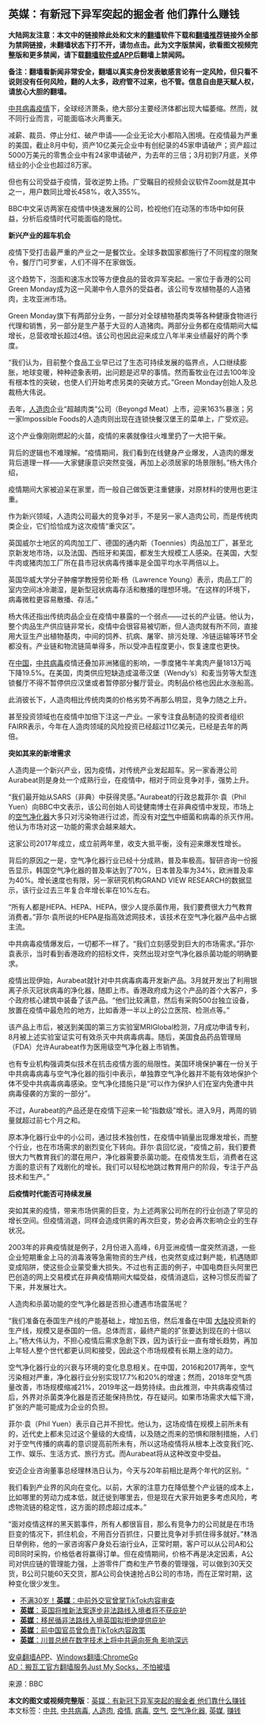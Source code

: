  <h2>英媒：有新冠下异军突起的掘金者 他们靠什么赚钱</h2> <p class="notice"><b>大陆网友注意：本文中的链接除此处和文末的<a href="https://github.com/bannedbook/fanqiang" >翻墙</a>软件下载和<a href="https://github.com/killgcd/justmysocks/blob/master/README.md">翻墙推荐</a>链接外全部为禁网链接，未翻墙状态下打不开，请勿点击。此为文字版禁闻，欲看图文视频完整版和更多禁闻，请下载<a href="https://github.com/bannedbook/fanqiang">翻墙软件或APP</a>后翻墙上禁闻网。</p><p>备注：翻墙看新闻非常安全，翻墙以真实身份发表敏感言论有一定风险，但只看不说则没有任何风险，翻的人太多，政府管不过来，也不管。信息自由是天赋人权，请放心大胆的翻墙。</b></p>  <div class="entry"> <p><a href="https://www.bannedbook.org/bnews/tag/%e4%b8%ad%e5%85%b1/" class="st_tag internal_tag" rel="tag" title="标签 中共 下的日志">中共</a><a href="https://www.bannedbook.org/bnews/tag/%e7%97%85%e6%af%92/" class="st_tag internal_tag" rel="tag" title="标签 病毒 下的日志">病毒</a><a href="https://www.bannedbook.org/bnews/tag/%E7%96%AB%E6%83%85/" class="st_tag internal_tag" rel="tag" title="标签 疫情 下的日志">疫情</a>下，全球经济萧条，绝大部分主要经济体都出现大幅萎缩。然而，就不同行业而言，可能面临冰火两重天。</p> <p>减薪、裁员、停止分红、破产申请——企业无论大小都陷入困境。在疫情最为严重的美国，截止8月中旬，资产10亿美元企业中有创纪录的45家申请破产；资产超过5000万美元的零售企业中有24家申请破产，为去年的三倍；3月初到7月底，关停结业的小企业也超过8万家。</p> <p>但也有公司受益于疫情，营收逆势上扬。广受瞩目的视频会议软件Zoom就是其中之一，用户数同比增长458%，收入355%。</p> <p>BBC中文采访两家在疫情中快速发展的公司，检视他们在动荡的市场中如何获益，分析后疫情时代可能面临的隐忧。</p> <p><strong>新兴产业的超车机会</strong></p> <p>疫情下受打击最严重的产业之一是餐饮业。全球多数国家都施行了不同程度的限聚令，餐厅门可罗雀，人们不得不在家做饭。</p> <p>这个趋势下，泡面和速冻水饺等方便食品的营收异军突起。一家位于香港的公司Green Monday成为这一风潮中令人意外的受益者。该公司专攻植物基的人造猪肉，主攻亚洲市场。</p> <p>Green Monday旗下有两部分业务，一部分对全球植物基肉类等各种健康食物进行代理和销售，另一部分是生产基于大豆的人造猪肉。两部分业务都在疫情期间大幅增长，总营收增长超过4倍。该公司也因此迎来成立八年半来业绩最好的两个季度。</p> <p>“我们认为，目前整个食品工业早已过了生态可持续发展的临界点，人口继续膨胀，地球变暖，种种迹象表明，出问题是迟早的事情。然而畜牧业在过去100年没有根本性的突破，也使人们开始考虑另类的突破方式。”Green Monday创始人及总裁杨大伟说。</p> <p>去年，<a href="https://www.bannedbook.org/bnews/tag/%E4%BA%BA%E9%80%A0%E8%82%89/" class="st_tag internal_tag" rel="tag" title="标签 人造肉 下的日志">人造肉</a>企业“超越肉类”公司（Beyongd Meat）上市，迎来163%暴涨；另一家Impossible Foods的人造肉则出现在连锁快餐汉堡王的菜单上，广受欢迎。</p>  <p>这个产业像刚刚燃起的火苗，疫情的来袭就像往火堆里扔了一大把干柴。</p> <p>背后的逻辑也不难理解。“疫情期间，我们看到在线健身产业爆发，人造肉的爆发背后道理一样——大家健康意识突然变强，再加上必须居家的场景限制。”杨大伟介绍，</p> <p>疫情期间大家被迫呆在家里，而一般自己做饭更注重健康，对原材料的使用也更注重。</p> <p>作为新兴领域，人造肉公司最大的竞争对手，不是另一家人造肉公司，而是传统肉类企业，它们恰恰成为这次疫情“重灾区”。</p> <p>英国威尔士地区的鸡肉加工厂、德国的通内斯（Toennies）肉品加工厂，甚至北京新发地市场，以及法国、西班牙和美国，都发生大规模工人感染。在美国，大型牛肉或猪肉加工厂所在县市冠状病毒传播率是全国平均水平两倍以上。</p> <p>英国华威大学分子肿瘤学教授劳伦斯·杨（Lawrence Young）表示，肉品工厂的室内空间冰冷潮湿，是新型冠状病毒存活和散播的理想环境。“在这样的环境下，病毒微粒更容易散播、存活。”</p> <p>杨大伟还指出传统肉品企业在疫情中暴露的一个弱点——过长的产业链。他认为，整个肉品生产供应链非常长，疫情中会很容易被切断，但人造肉就有所不同，直接用大豆生产出植物基肉，中间的饲养、抗病、屠宰、排污处理、冷链运输等环节全都没有。产业链和物流链简单得多，所以受冲击程度更小，恢复速度也更快。</p> <p>在<span class='wp_keywordlink_affiliate'><a href="https://www.bannedbook.org/" title="中国" target="_blank">中国</a></span>，<a href="https://www.bannedbook.org/bnews/tag/%e4%b8%ad%e5%85%b1%e7%97%85%e6%af%92/" class="st_tag internal_tag" rel="tag" title="标签 中共病毒 下的日志">中共病毒</a>疫情还叠加非洲猪瘟的影响，一季度猪牛羊禽肉产量1813万吨下降19.5%。在美国，肉类供应短缺造成温蒂汉堡（Wendy’s）和麦当劳等大型连锁餐厅不得不暂停供应汉堡或者暂停部分餐厅营业。肉制品价格也因此水涨船高。</p> <p>此消彼长下，人造肉相比传统肉类的价格劣势不再那么明显，竞争力随之上升。</p> <p>甚至投资领域也在疫情中加倍下注这一产业。一家专注食品制造的投资者组织FAIRR表示，今年在人造肉领域的风险投资已经超过11亿美元，已经是去年的两倍。</p>  <p><strong>突如其来的新增需求</strong></p> <p>人造肉是一个新兴产业，因为疫情，对传统产业发起超车。另一家香港公司Aurabeat则是身处一个成熟行业，在疫情中，相对于同业竞争对手，强势上升。</p> <p>“我们最开始从SARS（非典）中获得灵感。”Aurabeat的行政总裁菲尔·袁（Phil Yuen）向BBC中文表示，该公司创始人司徒健南博士在非典疫情中发现，市场上的<a href="https://www.bannedbook.org/bnews/tag/%E7%A9%BA%E6%B0%94%E5%87%80%E5%8C%96%E5%99%A8/" class="st_tag internal_tag" rel="tag" title="标签 空气净化器 下的日志">空气净化器</a>大多只对污染物进行过滤，而没有对<a href="https://www.bannedbook.org/bnews/tag/%E7%A9%BA%E6%B0%94/" class="st_tag internal_tag" rel="tag" title="标签 空气 下的日志">空气</a>中细菌和病毒的杀灭作用。他认为市场对这一功能的需求会越来越大。</p> <p>这家公司2017年成立，成立前两年里，收支大抵平衡，没有迎来爆发性增长。</p> <p>背后的原因之一是，空气净化器行业已经十分成熟，普及率极高。智研咨询一份报告显示，韩国空气净化器的普及率达到了70%，日本普及率为34%，欧洲普及率为40%。增长速度也有限，另一家研究机构GRAND VIEW RESEARCH的数据显示，该行业过去三年复合年增长率在10%左右。</p> <p>“所有人都是HEPA、HEPA、HEPA，很少人提杀菌作用，我们要费很大力气教育消费者。”菲尔·袁所说的HEPA是指高效滤网技术，该技术在空气净化器产品中占据主流。</p> <p>中共病毒疫情爆发后，一切都不一样了。“我们立刻感受到巨大的市场需求。”菲尔·袁表示，当时看到香港政府的招标文件，突然出现对空气净化器杀菌功能的明确要求。</p> <p>疫情出现伊始，Aurabeat就针对中共病毒病毒开发新产品。3月就开发出了利用银离子杀灭冠状病毒的净化器，随即上市。香港政府成为这个产品的首个大客户，多个政府核心建筑中装备了该产品。“他们比较满意，然后有采购500台独立设备，放置在疫情中最危险的地方，比如香港一半以上的公立医院、检测点等。”</p> <p>该产品上市后，被送到美国的第三方实验室MRIGlobal检测，7月成功申请专利，8月被上述实验室证实可有效杀灭中共病毒病毒。随后，美国食品药品管理局（FDA）允许Aurabeat作为医用级空气净化器上市销售。</p> <p>也有专业机构强调类似技术在抗击疫情方面的局限性。美国环境保护署在一份关于中共病毒病毒与空气净化器的指引中表示，单独靠空气净化器并不能有效地保护个体不受中共病毒病毒感染。空气净化措施只是“可以作为保护人们在室内免遭中共病毒侵袭的方案的一部分”。</p>  <p>不过，Aurabeat的产品还是在疫情下迎来一轮“指数级”增长。进入9月，两周的销量就超过前七个月之和。</p> <p>原本净化器行业中的小公司，通过技术独创性，在疫情中销量出现爆发增长，而整个行业，也在市场需求的剧烈变化下转向。菲尔·袁回忆说，“疫情之前，我们要费很大力气教育我们的潜在用户，净化器需要杀菌功能。在疫情发生后，消费者在这方面的意识有了戏剧化的增长。我们可以轻松地跳过教育用户的阶段，专注于产品技术和生产。”</p> <p><strong>后疫情时代能否可持续发展</strong></p> <p>突如其来的疫情，带来市场供需的巨变，为上述两家公司所在的行业创造了罕见的增长空间。但疫情消退，同样会造成供需的再次巨变，势必会再次影响企业的生存状况。</p> <p>2003年的非典疫情就是例子，2月份进入高峰，6月亚洲疫情一度突然消退，一些企业短期重金上马的消毒液等急需物资的生产线，也突然变成过剩产能，机遇随即变成陷阱，使这些企业蒙受重大损失。不过也有正面的例子，中国电商巨头阿里巴巴创造的网上交易模式在非典疫情期间大幅受益，疫情消退后，这种习惯反而留了下来，并发展壮大。</p> <p>人造肉和杀菌功能的空气净化器是否担心遭遇市场震荡呢？</p> <p>“我们准备在泰国生产线的产能基础上，增加五倍，然后准备在中国 <span class='wp_keywordlink_affiliate'><a href="https://www.bannedbook.org/" title="大陆" target="_blank">大陆</a></span>投资新的生产线，规模又是泰国的一倍。总体而言，最终产能的扩张要达到现在的十倍以上。”杨大伟认为，不担心疫情后需求急剧下跌，因为该行业一直有增长趋势，再加上年轻人整个世代都更认同和接受，因此这个市场规模有长期上涨的动力。</p> <p>空气净化器行业的兴衰与环境的变化息息相关。在中国，2016和2017两年，空气污染相对严重，净化器行业分别实现17.7%和20%的增速；然而，2018年空气质量改善，市场规模缩减21%，2019年这一趋势持续。由此推测，中共病毒疫情过后，外界对杀菌类净化器是否还能保持热忱，存在疑问。如果市场需求大幅下滑，扩张的产能可能成为企业的负担。</p> <p>菲尔·袁（Phil Yuen）表示自己并不担忧。他认为，这场疫情在规模上前所未有的，近代史上都未见过这个量级的大疫情，以及随之而来的恐惧和限制措施，人们对于空气传播的病毒的意识提高前所未有，所以这场疫情将从根本上改变我们吃、工作、娱乐、生活方式、旅行方式。而Aurabeat将从这种改变中受益。</p> <p>安迈企业咨询董事总经理林浩日认为，今天与20年前相比是两个年代的区别。“</p>  <p>我们看到产业界的风向在变化。以前，大家的注意力在降低整个产业链的成本上，比如哪里的劳动力成本低，就迁徙到哪里去，但是现在大家开始更多考虑风险，考虑物流链的稳定性，这方面的顾虑超过成本。”</p> <p>“面对疫情这样的黑天鹅事件，所有人都很盲目，那么有竞争力的公司就是在市场巨变的情况下，抓住机会，不用百分百抓住，只要比竞争对手抓住得多就好。”林浩日举例称，他的一家咨询客户身处石油行业A，正常时期，客户可以从公司A和公司B同时采购，价格低者将赢得订单。但在疫情期间，价格不再是决定因素，A公司对供应链的管理能力强，上游零件厂商和生产节奏的管理强，可以做到30天交货，B公司只能60天交货，那A公司会快速抢占B公司的市场，而在正常时期，这种变化很少发生。</p> <ul class='op-related-articles' title='相关阅读'> <li><a href='https://www.bannedbook.org/bnews/baitai/20201005/1408511.html' target='_blank'>不满30岁！<b>英媒</b>：中前外交官曾掌TikTok内容审查</a></li> <li><a href='https://www.bannedbook.org/bnews/worldnews/20201005/1408125.html' target='_blank'><b>英媒</b>：英国将推新法案逐步非法路线入境者将不获庇护</a></li> <li><a href='https://www.bannedbook.org/bnews/baitai/20201004/1408042.html' target='_blank'><b>英媒</b>：移民循非法路线入境英国拟拒绝提供庇护</a></li> <li><a href='https://www.bannedbook.org/bnews/baitai/20201004/1408012.html' target='_blank'><b>英媒</b>：前中国官员曾负责TikTok内容政策</a></li> <li><a href='https://www.bannedbook.org/bnews/comments/20201003/1407300.html' target='_blank'><b>英媒</b>：川普总统在数字技术上将中共逼向死角 影响深远</a></li> </ul> <p class="texttj"> <a href="https://github.com/bannedbook/fanqiang/wiki/%E7%A6%81%E9%97%BB%E7%BD%91%E5%AE%89%E5%8D%93%E7%BF%BB%E5%A2%99%E6%96%B0%E9%97%BBAPP" target="_blank">安卓翻墙APP</a>、<a href="https://github.com/bannedbook/fanqiang/wiki/Chrome%E4%B8%80%E9%94%AE%E7%BF%BB%E5%A2%99%E5%8C%85" target="_blank">Windows翻墙:ChromeGo</a><br/> <a href="https://github.com/killgcd/justmysocks/blob/master/README.md" target="_blank">AD：搬瓦工官方翻墙服务Just My Socks，不怕被墙</a> </p><p> 来源：BBC </p><a name='sharetosocial'></a>       <div><b>本文的图文或视频完整版</b>：<a href='https://www.bannedbook.org/bnews/comments/20201008/1410083.html'>英媒：有新冠下异军突起的掘金者 他们靠什么赚钱</a></div>  </div><!--END ENTRY--> <div class="postfooter"> <div>本文标签：<a href="https://www.bannedbook.org/bnews/tag/%e4%b8%ad%e5%85%b1/" rel="tag">中共</a>, <a href="https://www.bannedbook.org/bnews/tag/%e4%b8%ad%e5%85%b1%e7%97%85%e6%af%92/" rel="tag">中共病毒</a>, <a href="https://www.bannedbook.org/bnews/tag/%E4%BA%BA%E9%80%A0%E8%82%89/" rel="tag">人造肉</a>, <a href="https://www.bannedbook.org/bnews/tag/%E7%96%AB%E6%83%85/" rel="tag">疫情</a>, <a href="https://www.bannedbook.org/bnews/tag/%e7%97%85%e6%af%92/" rel="tag">病毒</a>, <a href="https://www.bannedbook.org/bnews/tag/%E7%A9%BA%E6%B0%94/" rel="tag">空气</a>, <a href="https://www.bannedbook.org/bnews/tag/%E7%A9%BA%E6%B0%94%E5%87%80%E5%8C%96%E5%99%A8/" rel="tag">空气净化器</a>, <a href="https://www.bannedbook.org/bnews/tag/%e8%8b%b1%e5%aa%92/" rel="tag">英媒</a>, <a href="https://www.bannedbook.org/bnews/tag/%e8%b5%9a%e9%92%b1/" rel="tag">赚钱</a></div>  </div><!--END POSTFOOTER--> 